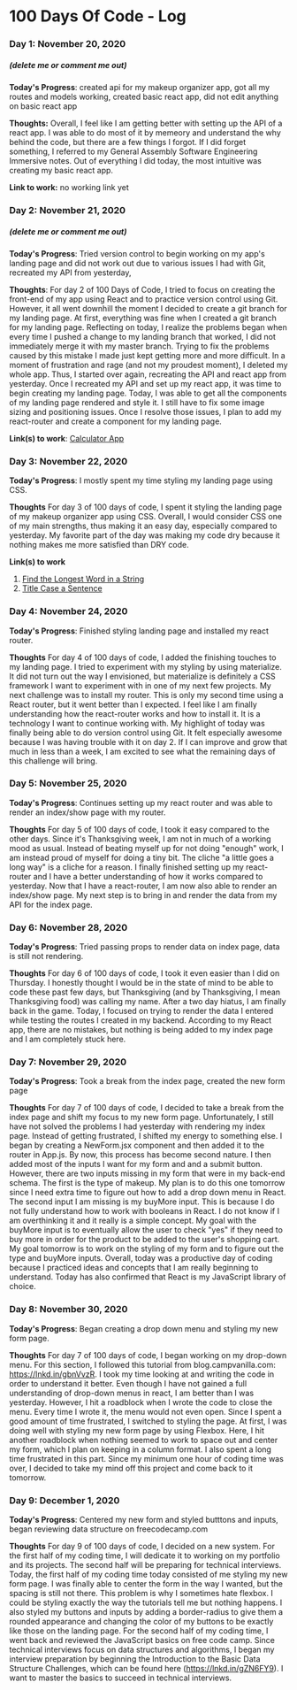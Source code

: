# 100 Days Of Code - Log

### Day 1: November 20, 2020

##### (delete me or comment me out)

**Today's Progress**: created api for my makeup organizer app, got all my routes and models working, created basic react app, did not edit anything on basic react app

**Thoughts:** Overall, I feel like I am getting better with setting up the API of a react app. I was able to do most of it by memeory and understand the why behind the code, but there are a few things I forgot. If I did forget something, I referred to my General Assembly Software Engineering Immersive notes. Out of everything I did today, the most intuitive was creating my basic react app.

**Link to work:** no working link yet

### Day 2: November 21, 2020

##### (delete me or comment me out)

**Today's Progress**: Tried version control to begin working on my app's landing page and did not work out due to various issues I had with Git, recreated my API from yesterday,

**Thoughts**: For day 2 of 100 Days of Code, I tried to focus on creating the front-end of my app using React and to practice version control using Git. However, it all went downhill the moment I decided to create a git branch for my landing page. At first, everything was fine when I created a git branch for my landing page. Reflecting on today, I realize the problems began when every time I pushed a change to my landing branch that worked, I did not immediately merge it with my master branch. Trying to fix the problems caused by this mistake I made just kept getting more and more difficult. In a moment of frustration and rage (and not my proudest moment), I deleted my whole app. Thus, I started over again, recreating the API and react app from yesterday. Once I recreated my API and set up my react app, it was time to begin creating my landing page. Today, I was able to get all the components of my landing page rendered and style it. I still have to fix some image sizing and positioning issues. Once I resolve those issues, I plan to add my react-router and create a component for my landing page.

**Link(s) to work**: [Calculator App](http://www.example.com)

### Day 3: November 22, 2020

**Today's Progress**: I mostly spent my time styling my landing page using CSS.

**Thoughts** For day 3 of 100 days of code, I spent it styling the landing page of my makeup organizer app using CSS. Overall, I would consider CSS one of my main strengths, thus making it an easy day, especially compared to yesterday. My favorite part of the day was making my code dry because it nothing makes me more satisfied than DRY code.

**Link(s) to work**

1. [Find the Longest Word in a String](https://www.freecodecamp.com/challenges/find-the-longest-word-in-a-string)
2. [Title Case a Sentence](https://www.freecodecamp.com/challenges/title-case-a-sentence)

### Day 4: November 24, 2020

**Today's Progress**: Finished styling landing page and installed my react router.

**Thoughts** For day 4 of 100 days of code, I added the finishing touches to my landing page. I tried to experiment with my styling by using materialize. It did not turn out the way I envisioned, but materialize is definitely a CSS framework I want to experiment with in one of my next few projects. My next challenge was to install my router. This is only my second time using a React router, but it went better than I expected. I feel like I am finally understanding how the react-router works and how to install it. It is a technology I want to continue working with. My highlight of today was finally being able to do version control using Git. It felt especially awesome because I was having trouble with it on day 2. If I can improve and grow that much in less than a week, I am excited to see what the remaining days of this challenge will bring.

### Day 5: November 25, 2020

**Today's Progress**: Continues setting up my react router and was able to render an index/show page with my router.

**Thoughts** For day 5 of 100 days of code, I took it easy compared to the other days. Since it's Thanksgiving week, I am not in much of a working mood as usual. Instead of beating myself up for not doing "enough" work, I am instead proud of myself for doing a tiny bit. The cliche "a little goes a long way" is a cliche for a reason. I finally finished setting up my react-router and I have a better understanding of how it works compared to yesterday. Now that I have a react-router, I am now also able to render an index/show page. My next step is to bring in and render the data from my API for the index page.

### Day 6: November 28, 2020

**Today's Progress**: Tried passing props to render data on index page, data is still not rendering.

**Thoughts** For day 6 of 100 days of code, I took it even easier than I did on Thursday. I honestly thought I would be in the state of mind to be able to code these past few days, but Thanksgiving (and by Thanksgiving, I mean Thanksgiving food) was calling my name. After a two day hiatus, I am finally back in the game. Today, I focused on trying to render the data I entered while testing the routes I created in my backend. According to my React app, there are no mistakes, but nothing is being added to my index page and I am completely stuck here.

### Day 7: November 29, 2020

**Today's Progress**: Took a break from the index page, created the new form page

**Thoughts** For day 7 of 100 days of code, I decided to take a break from the index page and shift my focus to my new form page. Unfortunately, I still have not solved the problems I had yesterday with rendering my index page. Instead of getting frustrated, I shifted my energy to something else. I began by creating a NewForm.jsx component and then added it to the router in App.js. By now, this process has become second nature. I then added most of the inputs I want for my form and and a submit button. However, there are two inputs missing in my form that were in my back-end schema. The first is the type of makeup. My plan is to do this one tomorrow since I need extra time to figure out how to add a drop down menu in React. The second input I am missing is my buyMore input. This is because I do not fully understand how to work with booleans in React. I do not know if I am overthinking it and it really is a simple concept. My goal with the buyMore input is to eventually allow the user to check "yes" if they need to buy more in order for the product to be added to the user's shopping cart. My goal tomorrow is to work on the styling of my form and to figure out the type and buyMore inputs. Overall, today was a productive day of coding because I practiced ideas and concepts that I am really beginning to understand. Today has also confirmed that React is my JavaScript library of choice.

### Day 8: November 30, 2020

**Today's Progress**: Began creating a drop down menu and styling my new form page.

**Thoughts** For day 7 of 100 days of code, I began working on my drop-down menu. For this section, I followed this tutorial from blog.campvanilla.com: https://lnkd.in/gbnVvzR. I took my time looking at and writing the code in order to understand it better. Even though I have not gained a full understanding of drop-down menus in react, I am better than I was yesterday. However, I hit a roadblock when I wrote the code to close the menu. Every time I wrote it, the menu would not even open. Since I spent a good amount of time frustrated, I switched to styling the page. At first, I was doing well with styling my new form page by using Flexbox. Here, I hit another roadblock when nothing seemed to work to space out and center my form, which I plan on keeping in a column format. I also spent a long time frustrated in this part. Since my minimum one hour of coding time was over, I decided to take my mind off this project and come back to it tomorrow.

### Day 9: December 1, 2020

**Today's Progress**: Centered my new form and styled butttons and inputs, began reviewing data structure on freecodecamp.com

**Thoughts** For day 9 of 100 days of code, I decided on a new system. For the first half of my coding time, I will dedicate it to working on my portfolio and its projects. The second half will be preparing for technical interviews. Today, the first half of my coding time today consisted of me styling my new form page. I was finally able to center the form in the way I wanted, but the spacing is still not there. This problem is why I sometimes hate flexbox. I could be styling exactly the way the tutorials tell me but nothing happens. I also styled my buttons and inputs by adding a border-radius to give them a rounded appearance and changing the color of my buttons to be exactly like those on the landing page. For the second half of my coding time, I went back and reviewed the JavaScript basics on free code camp. Since technical interviews focus on data structures and algorithms, I began my interview preparation by beginning the Introduction to the Basic Data Structure Challenges, which can be found here (https://lnkd.in/gZN6FY9). I want to master the basics to succeed in technical interviews.
